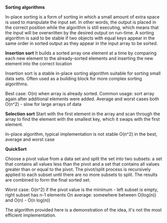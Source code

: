 **Sorting algorithms**

In-place sorting is a form of sorting in which a small amount of extra space is used to manipulate the input set. In other words, the output is placed in the correct position while the algorithm is still executing, which means that the input will be overwritten by the desired output on run-time.
A sorting algorithm is said to be stable if two objects with equal keys appear in the same order in sorted output as they appear in the input array to be sorted. 

**Insertion sort**
It builds a sorted array one element at a time by comparing each new element to 
the already-sorted elements and inserting the new element into the correct location

Insertion sort is a stable in-place sorting algorithm suitable for sorting small data sets.
Often used as a building block for more complex sorting algorithms.

Best case: O(n) when array is already sorted. Common usage: sort array again after additional elements were added.
Average and worst cases both O(n^2) - slow for large arrays of data

**Selection sort**
Start with the first element in the array and scan through the array to
find the element with the smallest key, which it swaps with the first element.

In-place algorithm, typical implementation is not stable
O(n^2) in the best, average and worst case


**QuickSort**

Choose a pivot value from a data set and split the set into two subsets: 
a set that contains all values less than the pivot and a set that contains all values greater than or equal to the pivot.
The pivot/split process is recursively applied to each subset until there are no more subsets to split. 
The results are combined to form the final sorted set.

Worst case: O(n^2) if the pivot value is the minimum - left subset is empty, right subset has n-1 elements
On average: somewhere between O(log(n)) and O(n) - O(n log(n))

The algorithm provided here is a demonstration of the idea, it's not the most efficient implementation.
